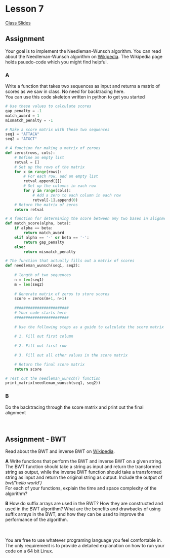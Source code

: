 # Lesson 7
[Class Slides](Slides7.pdf)

## Assignment
Your goal is to implement the Needleman-Wunsch algorithm. You can read about the Needleman-Wunsch algorithm on [Wikipedia](https://en.wikipedia.org/wiki/Needleman–Wunsch_algorithm). The Wikipedia page holds psuedo-code which you might find helpful.

### A
Write a function that takes two sequences as input and returns a matrix of scores as we saw in class. No need for backtracing here.</br>
You can use this code skeleton written in python to get you started
```python
# Use these values to calculate scores
gap_penalty = -1
match_award = 1
mismatch_penalty = -1

# Make a score matrix with these two sequences
seq1 = "ATTACA"
seq2 = "ATGCT"

# A function for making a matrix of zeroes
def zeros(rows, cols):
    # Define an empty list
    retval = []
    # Set up the rows of the matrix
    for x in range(rows):
        # For each row, add an empty list
        retval.append([])
        # Set up the columns in each row
        for y in range(cols):
            # Add a zero to each column in each row
            retval[-1].append(0)
    # Return the matrix of zeros
    return retval

# A function for determining the score between any two bases in alignment
def match_score(alpha, beta):
    if alpha == beta:
        return match_award
    elif alpha == '-' or beta == '-':
        return gap_penalty
    else:
        return mismatch_penalty

# The function that actually fills out a matrix of scores
def needleman_wunsch(seq1, seq2):
    
    # length of two sequences
    n = len(seq1) 
    m = len(seq2)
    
    # Generate matrix of zeros to store scores
    score = zeros(m+1, n+1)
    
    ########################
    # Your code starts here
    ########################
    
    # Use the following steps as a guide to calculate the score matrix
    
    # 1. Fill out first column
    
    # 2. Fill out first row
    
    # 3. Fill out all other values in the score matrix

    # Return the final score matrix
    return score

# Test out the needleman_wunsch() function
print_matrix(needleman_wunsch(seq1, seq2))
```
### B
Do the backtracing through the score matrix and print out the final alignment</br></br></br>


## Assignment - BWT
Read about the BWT and inverse BWT on [Wikipedia](https://en.wikipedia.org/wiki/Burrows%E2%80%93Wheeler_transform). 

**A** Write functions that perform the BWT and inverse BWT on a given string. The BWT function should take a string as input and return the transformed string as output, while the inverse BWT function should take a transformed string as input and return the original string as output. Include the output of *bwt('hello world')* </br>
For each of your functions, explain the time and space complexity of the algorithm?

**B** How do suffix arrays are used in the BWT? How they are constructed and used in the BWT algorithm? What are the benefits and drawbacks of using suffix arrays in the BWT, and how they can be used to improve the performance of the algorithm. </br></br></br>


You are free to use whatever programing language you feel comfortable in. The only requirement is to provide a detailed explanation on how to run your code on a 64 bit Linux.

